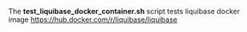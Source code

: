 The **test_liquibase_docker_container.sh** script tests liquibase docker image https://hub.docker.com/r/liquibase/liquibase
